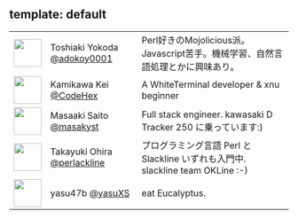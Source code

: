 template: default
---

<!--
<div class="pure-table">
<ul class="archives">
<li>Toshiaki Yokoda <adokoy001 <replace me by @> gmail.com></li>
<li>Kamikawa Kei <x00.x7f <replace me by @> gmail.com></li>
<li>Masaaki Saito <masakyst.public <replace me by @> gmail.com></li>
<li>Takayuki Ohira <ohr131216 <replace me by @> gmail.com></li>
<li>yasu47b <yasu47b <replace me by @> gmail.com></li>
</ul>
</div>
-->

<table class="pure-table">
<!--
    <thead>
        <tr>
            <th>#</th>
            <th>Make</th>
            <th>Model</th>
            <th>Year</th>
        </tr>
    </thead>
-->
    <tbody>
        <tr>
            <td><img src="<: '/static/images/adokoy0001.jpg' | uri_for:>" style="width:50px;vertical-align: middle;" /></td>
            <td>Toshiaki Yokoda <a href="https://twitter.com/adokoy0001">@adokoy0001</a></td>
            <td>Perl好きのMojolicious派。Javascript苦手。機械学習、自然言語処理とかに興味あり。</td>
        </tr>
        <tr>
            <td><img src="<: '/static/images/CodeHex.png' | uri_for:>" style="width:50px;vertical-align: middle;" /></td>
            <td>Kamikawa Kei <a href="https://twitter.com/CodeHex">@CodeHex</a></td>
            <td>A WhiteTerminal developer & xnu beginner</td>
        </tr>
        <tr>
            <td><img src="<: '/static/images/masakyst.jpg' | uri_for:>" style="width:50px;vertical-align: middle;" /></td>
            <td>Masaaki Saito <a href="https://twitter.com/masakyst">@masakyst</a></td>
            <td>Full stack engineer. kawasaki D Tracker 250 に乗っています:)</td>
        </tr>
        <tr>
            <td><img src="<: '/static/images/perlackline.jpg' | uri_for:>" style="width:50px;vertical-align: middle;" /></td>
            <td>Takayuki Ohira <a href="https://twitter.com/perlackline">@perlackline</a></td>
            <td>プログラミング言語 Perl と Slackline いずれも入門中. slackline team OKLine :-)</td>
        </tr>
        <tr>
            <td><img src="<: '/static/images/yasuXS.jpg' | uri_for:>" style="width:50px;vertical-align: middle;" /></td>
            <td>yasu47b <a href="https://twitter.com/yasuXS">@yasuXS</a></td>
            <td>eat Eucalyptus.</td>
        </tr>
    </tbody>
</table>
